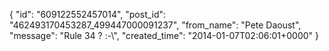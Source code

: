  {
   "id": "609122552457014",
   "post_id": "462493170453287_499447000091237",
   "from_name": "Pete Daoust",
   "message": "Rule 34 ? :-\\",
   "created_time": "2014-01-07T02:06:01+0000"
 }
